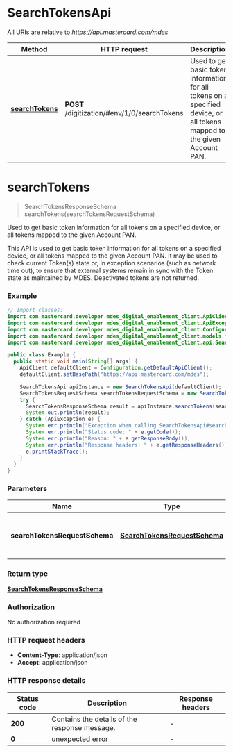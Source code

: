 # SearchTokensApi

All URIs are relative to *https://api.mastercard.com/mdes*

Method | HTTP request | Description
------------- | ------------- | -------------
[**searchTokens**](SearchTokensApi.md#searchTokens) | **POST** /digitization/#env/1/0/searchTokens | Used to get basic token information for all tokens on a specified device, or all tokens mapped to the given Account PAN.


<a name="searchTokens"></a>
# **searchTokens**
> SearchTokensResponseSchema searchTokens(searchTokensRequestSchema)

Used to get basic token information for all tokens on a specified device, or all tokens mapped to the given Account PAN.

This API is used to get basic token information for all tokens on a specified device, or all tokens mapped to the given Account PAN. It may be used to check current Token(s) state or, in exception scenarios (such as network time out), to ensure that external systems remain in sync with the Token state as maintained by MDES. Deactivated tokens are not returned. 

### Example
```java
// Import classes:
import com.mastercard.developer.mdes_digital_enablement_client.ApiClient;
import com.mastercard.developer.mdes_digital_enablement_client.ApiException;
import com.mastercard.developer.mdes_digital_enablement_client.Configuration;
import com.mastercard.developer.mdes_digital_enablement_client.models.*;
import com.mastercard.developer.mdes_digital_enablement_client.api.SearchTokensApi;

public class Example {
  public static void main(String[] args) {
    ApiClient defaultClient = Configuration.getDefaultApiClient();
    defaultClient.setBasePath("https://api.mastercard.com/mdes");

    SearchTokensApi apiInstance = new SearchTokensApi(defaultClient);
    SearchTokensRequestSchema searchTokensRequestSchema = new SearchTokensRequestSchema(); // SearchTokensRequestSchema | Contains the details of the request message. 
    try {
      SearchTokensResponseSchema result = apiInstance.searchTokens(searchTokensRequestSchema);
      System.out.println(result);
    } catch (ApiException e) {
      System.err.println("Exception when calling SearchTokensApi#searchTokens");
      System.err.println("Status code: " + e.getCode());
      System.err.println("Reason: " + e.getResponseBody());
      System.err.println("Response headers: " + e.getResponseHeaders());
      e.printStackTrace();
    }
  }
}
```

### Parameters

Name | Type | Description  | Notes
------------- | ------------- | ------------- | -------------
 **searchTokensRequestSchema** | [**SearchTokensRequestSchema**](SearchTokensRequestSchema.md)| Contains the details of the request message.  | [optional]

### Return type

[**SearchTokensResponseSchema**](SearchTokensResponseSchema.md)

### Authorization

No authorization required

### HTTP request headers

 - **Content-Type**: application/json
 - **Accept**: application/json

### HTTP response details
| Status code | Description | Response headers |
|-------------|-------------|------------------|
**200** | Contains the details of the response message.  |  -  |
**0** | unexpected error  |  -  |

